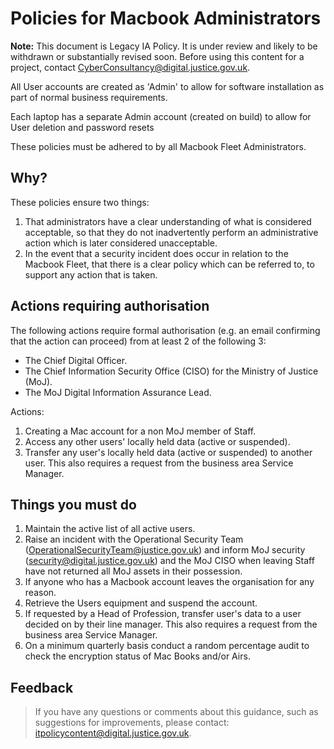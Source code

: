 # Policies for Macbook Administrators

**Note:** This document is Legacy IA Policy. It is under review and likely to be withdrawn or substantially revised soon. Before using this content for a project, contact [CyberConsultancy@digital.justice.gov.uk](mailto:CyberConsultancy@digital.justice.gov.uk).

All User accounts are created as 'Admin' to allow for software installation as part of normal business requirements.

Each laptop has a separate Admin account \(created on build\) to allow for User deletion and password resets

These policies must be adhered to by all Macbook Fleet Administrators.

## Why?

These policies ensure two things:

1.  That administrators have a clear understanding of what is considered acceptable, so that they do not inadvertently perform an administrative action which is later considered unacceptable.
2.  In the event that a security incident does occur in relation to the Macbook Fleet, that there is a clear policy which can be referred to, to support any action that is taken.

## Actions requiring authorisation

The following actions require formal authorisation \(e.g. an email confirming that the action can proceed\) from at least 2 of the following 3:

-   The Chief Digital Officer.
-   The Chief Information Security Office \(CISO\) for the Ministry of Justice \(MoJ\).
-   The MoJ Digital Information Assurance Lead.

Actions:

1.  Creating a Mac account for a non MoJ member of Staff.
2.  Access any other users' locally held data \(active or suspended\).
3.  Transfer any user's locally held data \(active or suspended\) to another user. This also requires a request from the business area Service Manager.

## Things you must do

1.  Maintain the active list of all active users.
2.  Raise an incident with the Operational Security Team \([OperationalSecurityTeam@justice.gov.uk](mailto:OperationalSecurityTeam@justice.gov.uk)\) and inform MoJ security \([security@digital.justice.gov.uk](mailto:security@digital.justice.gov.uk)\) and the MoJ CISO when leaving Staff have not returned all MoJ assets in their possession.
3.  If anyone who has a Macbook account leaves the organisation for any reason.
4.  Retrieve the Users equipment and suspend the account.
5.  If requested by a Head of Profession, transfer user's data to a user decided on by their line manager. This also requires a request from the business area Service Manager.
6.  On a minimum quarterly basis conduct a random percentage audit to check the encryption status of Mac Books and/or Airs.

## Feedback

> If you have any questions or comments about this guidance, such as suggestions for improvements, please contact: [itpolicycontent@digital.justice.gov.uk](mailto:itpolicycontent@digital.justice.gov.uk).

